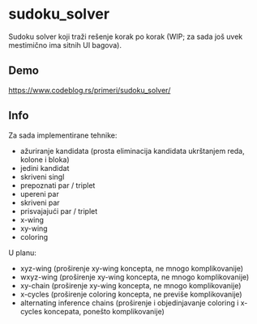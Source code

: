 # sudoku_solver

Sudoku solver koji traži rešenje korak po korak (WIP; za sada još uvek mestimično ima sitnih UI bagova).

## Demo

https://www.codeblog.rs/primeri/sudoku_solver/

## Info

Za sada implementirane tehnike:

- ažuriranje kandidata (prosta eliminacija kandidata ukrštanjem reda, kolone i bloka)
- jedini kandidat
- skriveni singl
- prepoznati par / triplet
- upereni par
- skriveni par
- prisvajajući par / triplet
- x-wing
- xy-wing
- coloring
 
U planu:

- xyz-wing (proširenje xy-wing koncepta, ne mnogo komplikovanije)
- wxyz-wing (proširenje xy-wing koncepta, ne mnogo komplikovanije)
- xy-chain (proširenje xy-wing koncepta, ne mnogo komplikovanije)
- x-cycles (proširenje coloring koncepta, ne previše komplikovanije)
- alternating inference chains (proširenje i objedinjavanje coloring i x-cycles koncepata, ponešto komplikovanije)
